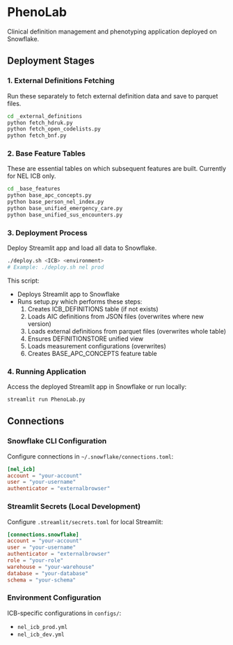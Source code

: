 # PhenoLab

Clinical definition management and phenotyping application deployed on Snowflake.

## Deployment Stages

### 1. External Definitions Fetching
Run these separately to fetch external definition data and save to parquet files.

```bash
cd _external_definitions
python fetch_hdruk.py
python fetch_open_codelists.py
python fetch_bnf.py
```

### 2. Base Feature Tables
These are essential tables on which subsequent features are built. Currently for NEL ICB only.

```bash
cd _base_features
python base_apc_concepts.py
python base_person_nel_index.py
python base_unified_emergency_care.py
python base_unified_sus_encounters.py
```

### 3. Deployment Process
Deploy Streamlit app and load all data to Snowflake.

```bash
./deploy.sh <ICB> <environment>
# Example: ./deploy.sh nel prod
```

This script:
- Deploys Streamlit app to Snowflake
- Runs setup.py which performs these steps:
  1. Creates ICB_DEFINITIONS table (if not exists)
  2. Loads AIC definitions from JSON files (overwrites where new version)
  3. Loads external definitions from parquet files (overwrites whole table)
  4. Ensures DEFINITIONSTORE unified view
  5. Loads measurement configurations (overwrites)
  6. Creates BASE_APC_CONCEPTS feature table

### 4. Running Application
Access the deployed Streamlit app in Snowflake or run locally:

```bash
streamlit run PhenoLab.py
```

## Connections

### Snowflake CLI Configuration
Configure connections in `~/.snowflake/connections.toml`:

```toml
[nel_icb]
account = "your-account"
user = "your-username"
authenticator = "externalbrowser"
```

### Streamlit Secrets (Local Development)
Configure `.streamlit/secrets.toml` for local Streamlit:

```toml
[connections.snowflake]
account = "your-account"
user = "your-username"
authenticator = "externalbrowser"
role = "your-role"
warehouse = "your-warehouse"
database = "your-database"
schema = "your-schema"
```

### Environment Configuration
ICB-specific configurations in `configs/`:
- `nel_icb_prod.yml`
- `nel_icb_dev.yml`
